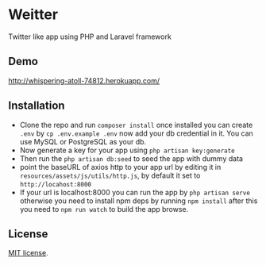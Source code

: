 # Weitter
Twitter like app using PHP and Laravel framework

## Demo

http://whispering-atoll-74812.herokuapp.com/

## Installation 
- Clone the repo and run `composer install` once installed you can create `.env` by `cp .env.example .env` now add your db credential in it. You can use MySQL or PostgreSQL as your db.
- Now generate a key for your app using `php artisan key:generate`
- Then run the `php artisan db:seed` to seed the app with dummy data
- point the baseURL of axios http to your app url by editing it in `resources/assets/js/utils/http.js`, by default it set to `http://locahost:8000`
- If your url is localhost:8000 you can run the app by `php artisan serve` otherwise you need to install npm deps by running `npm install` after this you need to `npm run watch` to build the app browse.

## License  
[MIT license](http://opensource.org/licenses/MIT).